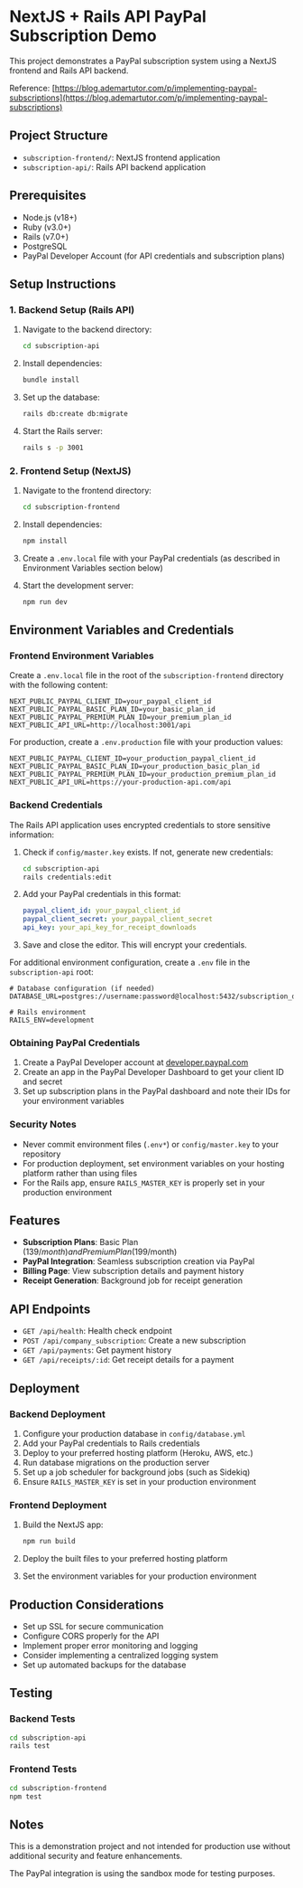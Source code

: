 # NextJS + Rails API PayPal Subscription Demo

This project demonstrates a PayPal subscription system using a NextJS frontend and Rails API backend.

Reference: [https://blog.ademartutor.com/p/implementing-paypal-subscriptions](https://blog.ademartutor.com/p/implementing-paypal-subscriptions)

## Project Structure

- `subscription-frontend/`: NextJS frontend application
- `subscription-api/`: Rails API backend application

## Prerequisites

- Node.js (v18+)
- Ruby (v3.0+)
- Rails (v7.0+)
- PostgreSQL
- PayPal Developer Account (for API credentials and subscription plans)

## Setup Instructions

### 1. Backend Setup (Rails API)

1. Navigate to the backend directory:

   ```bash
   cd subscription-api
   ```

2. Install dependencies:

   ```bash
   bundle install
   ```

3. Set up the database:

   ```bash
   rails db:create db:migrate
   ```

4. Start the Rails server:
   ```bash
   rails s -p 3001
   ```

### 2. Frontend Setup (NextJS)

1. Navigate to the frontend directory:

   ```bash
   cd subscription-frontend
   ```

2. Install dependencies:

   ```bash
   npm install
   ```

3. Create a `.env.local` file with your PayPal credentials (as described in Environment Variables section below)

4. Start the development server:
   ```bash
   npm run dev
   ```

## Environment Variables and Credentials

### Frontend Environment Variables

Create a `.env.local` file in the root of the `subscription-frontend` directory with the following content:

```
NEXT_PUBLIC_PAYPAL_CLIENT_ID=your_paypal_client_id
NEXT_PUBLIC_PAYPAL_BASIC_PLAN_ID=your_basic_plan_id
NEXT_PUBLIC_PAYPAL_PREMIUM_PLAN_ID=your_premium_plan_id
NEXT_PUBLIC_API_URL=http://localhost:3001/api
```

For production, create a `.env.production` file with your production values:

```
NEXT_PUBLIC_PAYPAL_CLIENT_ID=your_production_paypal_client_id
NEXT_PUBLIC_PAYPAL_BASIC_PLAN_ID=your_production_basic_plan_id
NEXT_PUBLIC_PAYPAL_PREMIUM_PLAN_ID=your_production_premium_plan_id
NEXT_PUBLIC_API_URL=https://your-production-api.com/api
```

### Backend Credentials

The Rails API application uses encrypted credentials to store sensitive information:

1. Check if `config/master.key` exists. If not, generate new credentials:

   ```bash
   cd subscription-api
   rails credentials:edit
   ```

2. Add your PayPal credentials in this format:

   ```yaml
   paypal_client_id: your_paypal_client_id
   paypal_client_secret: your_paypal_client_secret
   api_key: your_api_key_for_receipt_downloads
   ```

3. Save and close the editor. This will encrypt your credentials.

For additional environment configuration, create a `.env` file in the `subscription-api` root:

```
# Database configuration (if needed)
DATABASE_URL=postgres://username:password@localhost:5432/subscription_development

# Rails environment
RAILS_ENV=development
```

### Obtaining PayPal Credentials

1. Create a PayPal Developer account at [developer.paypal.com](https://developer.paypal.com)
2. Create an app in the PayPal Developer Dashboard to get your client ID and secret
3. Set up subscription plans in the PayPal dashboard and note their IDs for your environment variables

### Security Notes

- Never commit environment files (`.env*`) or `config/master.key` to your repository
- For production deployment, set environment variables on your hosting platform rather than using files
- For the Rails app, ensure `RAILS_MASTER_KEY` is properly set in your production environment

## Features

- **Subscription Plans**: Basic Plan ($139/month) and Premium Plan ($199/month)
- **PayPal Integration**: Seamless subscription creation via PayPal
- **Billing Page**: View subscription details and payment history
- **Receipt Generation**: Background job for receipt generation

## API Endpoints

- `GET /api/health`: Health check endpoint
- `POST /api/company_subscription`: Create a new subscription
- `GET /api/payments`: Get payment history
- `GET /api/receipts/:id`: Get receipt details for a payment

## Deployment

### Backend Deployment

1. Configure your production database in `config/database.yml`
2. Add your PayPal credentials to Rails credentials
3. Deploy to your preferred hosting platform (Heroku, AWS, etc.)
4. Run database migrations on the production server
5. Set up a job scheduler for background jobs (such as Sidekiq)
6. Ensure `RAILS_MASTER_KEY` is set in your production environment

### Frontend Deployment

1. Build the NextJS app:

   ```bash
   npm run build
   ```

2. Deploy the built files to your preferred hosting platform
3. Set the environment variables for your production environment

## Production Considerations

- Set up SSL for secure communication
- Configure CORS properly for the API
- Implement proper error monitoring and logging
- Consider implementing a centralized logging system
- Set up automated backups for the database

## Testing

### Backend Tests

```bash
cd subscription-api
rails test
```

### Frontend Tests

```bash
cd subscription-frontend
npm test
```

## Notes

This is a demonstration project and not intended for production use without additional security and feature enhancements.

The PayPal integration is using the sandbox mode for testing purposes.
